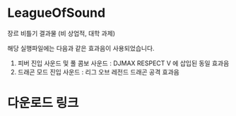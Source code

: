 # LeagueOfSound
장르 비틀기 결과물 (비 상업적, 대학 과제)  

해당 실행파일에는 다음과 같은 효과음이 사용되었습니다.
1. 피버 진입 사운드 및 풀 콤보 사운드 : DJMAX RESPECT V 에 삽입된 동일 효과음
2. 드래곤 모드 진입 사운드 : 리그 오브 레전드 드래곤 공격 효과음

# 다운로드 링크
